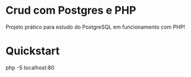 # Crud com Postgres e PHP
Projeto prático para estudo do PostgreSQL em funcionamento com PHP!

# Quickstart

php -S localhost:80
